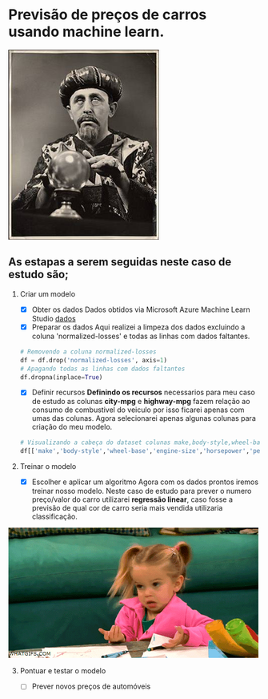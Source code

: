 # Previsão de preços de carros usando machine learn.

![Funny Predction](funnyPrediction.jpeg)

## As estapas a serem seguidas neste caso de estudo são;

1. Criar um modelo

    - [x] Obter os dados
    Dados obtidos via Microsoft Azure Machine Learn Studio [dados](automobile_price_data_raw_.csv)
    - [x] Preparar os dados
    Aqui realizei a limpeza dos dados excluindo a coluna 'normalized-losses' e todas as linhas com dados faltantes.
    ```python
    # Removendo a coluna normalized-losses
    df = df.drop('normalized-losses', axis=1)
    # Apagando todas as linhas com dados faltantes
    df.dropna(inplace=True)
    ```
    - [x] Definir recursos
    **Definindo os recursos** necessarios para meu caso de estudo as colunas **city-mpg** e **highway-mpg** fazem relação ao consumo de combustivel do veiculo por isso ficarei apenas com umas das colunas. Agora selecionarei apenas algunas colunas para criação do meu modelo.
    ```python
    # Visualizando a cabeça do dataset colunas make,body-style,wheel-base,engine-size,horsepower,peak-rpm,highway-mpg,price
    df[['make','body-style','wheel-base','engine-size','horsepower','peak-rpm','highway-mpg','price']].head()
    ```    
    
2. Treinar o modelo

    - [x] Escolher e aplicar um algoritmo
    Agora com os dados prontos iremos treinar nosso modelo.
    Neste caso de estudo para prever o numero preço/valor do carro utilizarei **regressão linear**, caso fosse a previsão de qual cor de carro seria mais vendida utilizaria classificação.
    
![giphy.gif](giphy.gif)

3. Pontuar e testar o modelo

    - [ ] Prever novos preços de automóveis
